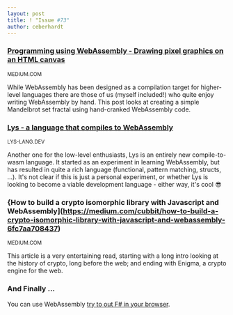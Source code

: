 ```yaml
---
layout: post
title: ! "Issue #73"
author: ceberhardt
---
```


### [Programming using WebAssembly - Drawing pixel graphics on an HTML canvas](https://medium.com/@alexc73/programming-using-web-assembly-c4c73a4e09a9)

<small>MEDIUM.COM</small>

While WebAssembly has been designed as a compilation target for higher-level languages there are those of us (myself included!) who quite enjoy writing WebAssembly by hand. This post looks at creating a simple Mandelbrot set fractal using hand-cranked WebAssembly code.

### [Lys - a language that compiles to WebAssembly](https://lys-lang.dev/)

<small>LYS-LANG.DEV</small>

Another one for the low-level enthusiasts, Lys is an entirely new compile-to-wasm language. It started as an experiment in learning WebAssembly, but has resulted in quite a rich language (functional, pattern matching, structs, ...). It's not clear if this is just a personal experiment, or whether Lys is looking to become a viable development language - either way, it's cool 😎

### {How to build a crypto isomorphic library with Javascript and WebAssembly](https://medium.com/cubbit/how-to-build-a-crypto-isomorphic-library-with-javascript-and-webassembly-6fc7aa708437)

<small>MEDIUM.COM</small>

This article is a very entertaining read, starting with a long intro looking at the history of crypto, long before the web; and ending with Enigma, a crypto engine for the web.

### And Finally ...

You can use WebAssembly [try to out F# in your browser](https://tryfsharp.fsbolero.io/).